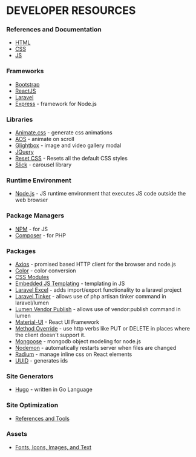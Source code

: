 # DEVELOPER RESOURCES

### References and Documentation
* [HTML](/markup/html.md)
* [CSS](/styling/css.md)
* [JS](/programming/js.md)

### Frameworks
* [Bootstrap](/frameworks/bootstrap.md)
* [ReactJS](/frameworks/react.md) 
* [Laravel](https://laravel.com/docs/8.x)
* [Express](https://expressjs.com/) - framework for Node.js

### Libraries
* [Animate.css](https://animate.style/) - generate css animations
* [AOS](https://michalsnik.github.io/aos/) - animate on scroll
* [Glightbox](https://biati-digital.github.io/glightbox/) - image and video gallery modal
* [JQuery](/frameworks/jquery.md)
* [Reset CSS](https://meyerweb.com/eric/tools/css/reset/) - Resets all the default CSS styles
* [Slick](https://kenwheeler.github.io/slick/) - carousel library

### Runtime Environment
* [Node.js](https://nodejs.org/en/) - JS runtime environment that executes JS code outside the web browser

### Package Managers
* [NPM](https://www.npmjs.com/) - for JS
* [Composer](https://getcomposer.org/) - for PHP

### Packages
* [Axios](https://www.npmjs.com/package/axios) - promised based HTTP client for the browser and node.js
* [Color](https://www.npmjs.com/package/color) - color conversion
* [CSS Modules](https://github.com/css-modules/css-modules)
* [Embedded JS Templating](https://ejs.co/) - templating in JS
* [Laravel Excel](https://docs.laravel-excel.com/3.1/getting-started/installation.html) - adds import/export functionality to a laravel project
* [Laravel Tinker](https://laravel.com/docs/8.x/artisan#tinker) - allows use of php artisan tinker command in laravel/lumen
* [Lumen Vendor Publish](https://github.com/laravelista/lumen-vendor-publish) - allows use of vendor:publish command in lumen
* [Material-UI](https://material-ui.com/) - React UI Framework
* [Method Override](http://expressjs.com/en/resources/middleware/method-override.html) - use http verbs like PUT or DELETE in places where the client doesn't support it.
* [Mongoose](https://mongoosejs.com/) - mongodb object modeling for node.js
* [Nodemon](https://www.npmjs.com/package/nodemon) - automatically restarts server when files are changed
* [Radium](https://www.npmjs.com/package/radium) - manage inline css on React elements
* [UUID](https://www.npmjs.com/package/uuid) - generates ids

### Site Generators
* [Hugo](https://gohugo.io/) - written in Go Language

### Site Optimization
* [References and Tools](/site-optimization.md)

### Assets
* [Fonts, Icons, Images, and Text](/assets.md)
